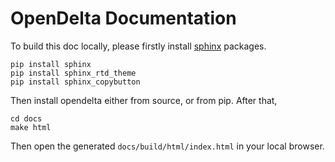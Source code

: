 # OpenDelta Documentation

To build this doc locally, please firstly install [sphinx](https://www.sphinx-doc.org/en/master/) packages.

```
pip install sphinx
pip install sphinx_rtd_theme
pip install sphinx_copybutton
```

Then install opendelta either from source, or from pip. After that,

```
cd docs
make html
```

Then open the generated `docs/build/html/index.html` in your local browser. 